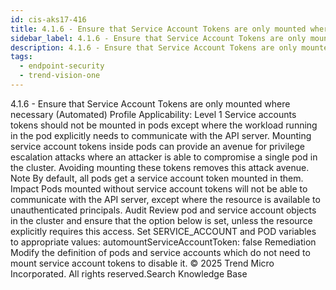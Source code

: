 ```yaml
---
id: cis-aks17-416
title: 4.1.6 - Ensure that Service Account Tokens are only mounted where necessary (Automated)
sidebar_label: 4.1.6 - Ensure that Service Account Tokens are only mounted where necessary (Automated)
description: 4.1.6 - Ensure that Service Account Tokens are only mounted where necessary (Automated)
tags:
  - endpoint-security
  - trend-vision-one
---
```


 4.1.6 - Ensure that Service Account Tokens are only mounted where necessary (Automated) Profile Applicability: Level 1 Service accounts tokens should not be mounted in pods except where the workload running in the pod explicitly needs to communicate with the API server. Mounting service account tokens inside pods can provide an avenue for privilege escalation attacks where an attacker is able to compromise a single pod in the cluster. Avoiding mounting these tokens removes this attack avenue. Note By default, all pods get a service account token mounted in them. Impact Pods mounted without service account tokens will not be able to communicate with the API server, except where the resource is available to unauthenticated principals. Audit Review pod and service account objects in the cluster and ensure that the option below is set, unless the resource explicitly requires this access. Set SERVICE_ACCOUNT and POD variables to appropriate values: automountServiceAccountToken: false Remediation Modify the definition of pods and service accounts which do not need to mount service account tokens to disable it. © 2025 Trend Micro Incorporated. All rights reserved.Search Knowledge Base